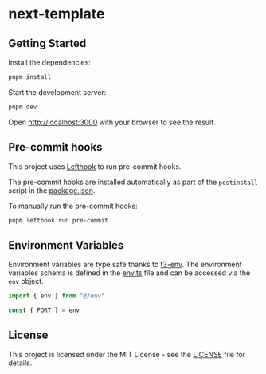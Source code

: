 # next-template

## Getting Started

Install the dependencies:

```bash
pnpm install
```

Start the development server:

```bash
pnpm dev
```

Open [http://localhost:3000](http://localhost:3000) with your browser to see the result.

## Pre-commit hooks

This project uses [Lefthook](https://github.com/evilmartians/lefthook/tree/master) to run pre-commit hooks.

The pre-commit hooks are installed automatically as part of the `postinstall` script in the [package.json](package.json).

To manually run the pre-commit hooks:

```bash
pnpm lefthook run pre-commit
```

## Environment Variables

Environment variables are type safe thanks to [t3-env](https://github.com/t3-oss/t3-env). The environment variables schema is defined in the [env.ts](src/env.ts) file and can be accessed via the `env` object.

```typescript
import { env } from "@/env"

const { PORT } = env
```

## License

This project is licensed under the MIT License - see the [LICENSE](LICENSE.txt) file for details.
